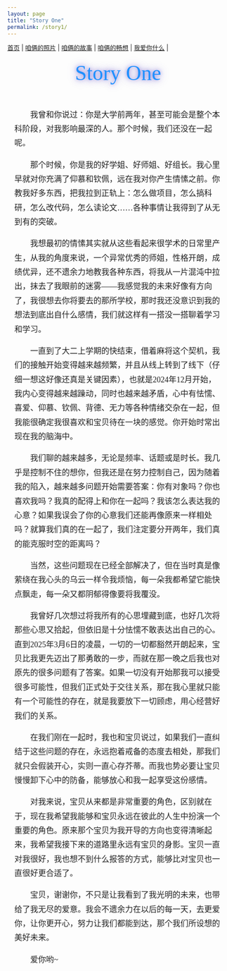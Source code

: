 ```yaml
---
layout: page
title: "Story One"
permalink: /story1/
---
```


<nav>
  <a href="/">首页</a> |
  <a href="/photos">咱俩的照片</a> |
  <a href="/stories">咱俩的故事</a> |
  <a href="/future">咱俩的畅想</a> |
  <a href="/love">我爱你什么</a> |
</nav>

<!-- 新增标题 -->
<h1 class="fancy-title">Story One</h1>

<div id="story-page">

<style>
/* 标题样式 */
.fancy-title {
  text-align: center;
  font-family: "Brush Script MT", "Lucida Handwriting", "Segoe Script", cursive;
  font-size: 3rem;               /* 标题大小 */
  margin: 1.2rem 0 2rem 0;       /* 上下间距 */
  color: #1e90ff;                /* 柔和的紫色，可改 */
  text-shadow: 0 0 8px rgba(106, 90, 205, 0.6),
               0 0 15px rgba(106, 90, 205, 0.4),
               0 0 25px rgba(106, 90, 205, 0.3); /* 柔和发光 */
  font-weight: normal;
}

/* 页面局部样式：楷体、行距、段首缩进 */
#story-page {
  font-family: "KaiTi", "楷体", "STKaiti", "Kaiti SC", "Noto Serif SC", serif;
  font-size: 18px;
  line-height: 1.8;
  max-width: 860px;
  margin: 0 auto;
  padding: 1.25rem 1rem;
  color: #222;
  word-break: break-word;
}

#story-page p {
  text-indent: 2em;
  margin: 0 0 1.05rem 0;
}

#story-page h1, #story-page h2, #story-page h3 {
  font-family: inherit;
  line-height: 1.3;
  margin-top: 1.1rem;
}

@media (max-width: 600px) {
  .fancy-title { font-size: 2.3rem; }
  #story-page { font-size: 16px; line-height: 1.9; padding: 1rem; }
}
</style>

<p>
我曾和你说过：你是大学前两年，甚至可能会是整个本科阶段，对我影响最深的人。那个时候，我们还没在一起呢。
</p>
<p>
那个时候，你是我的好学姐、好师姐、好组长。我心里早就对你充满了仰慕和钦佩，远在我对你产生情愫之前。你教我好多东西，把我拉到正轨上：怎么做项目，怎么搞科研，怎么改代码，怎么读论文……各种事情让我得到了从无到有的突破。
</p>
<p>
我想最初的情愫其实就从这些看起来很学术的日常里产生，从我的角度来说，一个异常优秀的师姐，性格开朗，成绩优异，还不遗余力地教我各种东西，将我从一片混沌中拉出，抹去了我眼前的迷雾——我感觉我的未来好像有方向了，我很想去你将要去的那所学校，那时我还没意识到我的想法到底出自什么感情，我们就这样有一搭没一搭聊着学习和学习。
</p>
<p>
一直到了大二上学期的快结束，借着麻将这个契机，我们的接触开始变得越来越频繁，并且从线上转到了线下（仔细一想这好像还真是关键因素），也就是2024年12月开始，我内心变得越来越躁动，同时也越来越矛盾，心中有怯懦、喜爱、仰慕、钦佩、背德、无力等各种情绪交杂在一起，但我能很确定我很喜欢和宝贝待在一块的感觉。你开始时常出现在我的脑海中。
</p>
<p>
我们聊的越来越多，无论是频率、话题或是时长。我几乎是控制不住的想你，但我还是在努力控制自己，因为随着我的陷入，越来越多问题开始需要答案：你有对象吗？你也喜欢我吗？我真的配得上和你在一起吗？我该怎么表达我的心意？如果我误会了你的心意我们还能再像原来一样相处吗？就算我们真的在一起了，我们注定要分开两年，我们真的能克服时空的距离吗？
</p>
<p>
当然，这些问题现在已经全部解决了，但在当时真是像萦绕在我心头的乌云一样令我烦恼，每一朵我都希望它能快点飘走，每一朵又都阴郁得像要将我覆没。
</p>
<p>
我曾好几次想过将我所有的心思埋藏到底，也好几次将那些心思又拾起，但依旧是十分怯懦不敢表达出自己的心。直到2025年3月6日的凌晨，一切的一切都豁然开朗起来，宝贝比我更先迈出了那勇敢的一步，而就在那一晚之后我也对原先的很多问题有了答案。如果一切没有开始那我可以接受很多可能性，但我们正式处于交往关系，那在我心里就只能有一个可能性的存在，就是我要放下一切顾虑，用心经营好我们的关系。
</p>
<p>
在我们刚在一起时，我也和宝贝说过，如果我们一直纠结于这些问题的存在，永远抱着戒备的态度去相处，那我们就只会假装开心，实则一直心存芥蒂。而我也势必要让宝贝慢慢卸下心中的防备，能够放心和我一起享受这份感情。
</p>
<p>
对我来说，宝贝从来都是非常重要的角色，区别就在于，现在我希望我能够和宝贝永远在彼此的人生中扮演一个重要的角色。原来那个宝贝为我开导的方向也变得清晰起来，我希望我接下来的道路里永远有宝贝的身影。宝贝一直对我很好，我也想不到什么报答的方式，能够比对宝贝也一直很好更合适了。
</p>
<p>
宝贝，谢谢你，不只是让我看到了我光明的未来，也带给了我无尽的爱意。我会不遗余力在以后的每一天，去更爱你，让你更开心，努力让我们都能到达，那个我们所设想的美好未来。
</p>
<p>
爱你哟~
</p>
</div>




